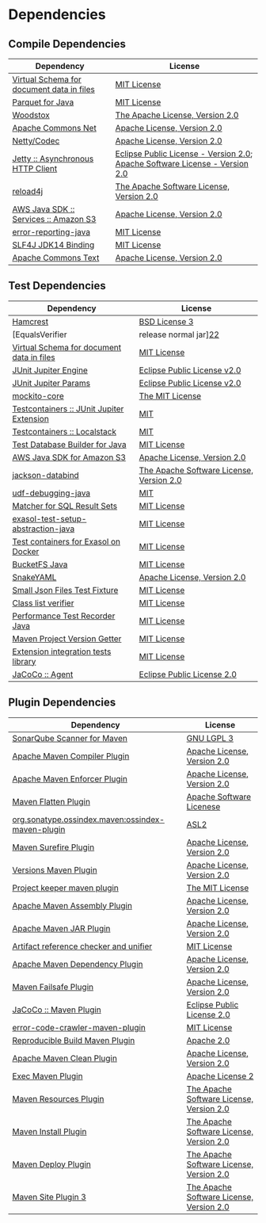 <!-- @formatter:off -->
# Dependencies

## Compile Dependencies

| Dependency                                     | License                                                                                |
| ---------------------------------------------- | -------------------------------------------------------------------------------------- |
| [Virtual Schema for document data in files][0] | [MIT License][1]                                                                       |
| [Parquet for Java][2]                          | [MIT License][3]                                                                       |
| [Woodstox][4]                                  | [The Apache License, Version 2.0][5]                                                   |
| [Apache Commons Net][6]                        | [Apache License, Version 2.0][7]                                                       |
| [Netty/Codec][8]                               | [Apache License, Version 2.0][9]                                                       |
| [Jetty :: Asynchronous HTTP Client][10]        | [Eclipse Public License - Version 2.0][11]; [Apache Software License - Version 2.0][9] |
| [reload4j][12]                                 | [The Apache Software License, Version 2.0][5]                                          |
| [AWS Java SDK :: Services :: Amazon S3][13]    | [Apache License, Version 2.0][14]                                                      |
| [error-reporting-java][15]                     | [MIT License][16]                                                                      |
| [SLF4J JDK14 Binding][17]                      | [MIT License][18]                                                                      |
| [Apache Commons Text][19]                      | [Apache License, Version 2.0][7]                                                       |

## Test Dependencies

| Dependency                                      | License                                       |
| ----------------------------------------------- | --------------------------------------------- |
| [Hamcrest][20]                                  | [BSD License 3][21]                           |
| [EqualsVerifier | release normal jar][22]       | [Apache License, Version 2.0][7]              |
| [Virtual Schema for document data in files][0]  | [MIT License][1]                              |
| [JUnit Jupiter Engine][23]                      | [Eclipse Public License v2.0][24]             |
| [JUnit Jupiter Params][23]                      | [Eclipse Public License v2.0][24]             |
| [mockito-core][25]                              | [The MIT License][26]                         |
| [Testcontainers :: JUnit Jupiter Extension][27] | [MIT][28]                                     |
| [Testcontainers :: Localstack][27]              | [MIT][28]                                     |
| [Test Database Builder for Java][29]            | [MIT License][30]                             |
| [AWS Java SDK for Amazon S3][13]                | [Apache License, Version 2.0][14]             |
| [jackson-databind][31]                          | [The Apache Software License, Version 2.0][7] |
| [udf-debugging-java][32]                        | [MIT][33]                                     |
| [Matcher for SQL Result Sets][34]               | [MIT License][35]                             |
| [exasol-test-setup-abstraction-java][36]        | [MIT License][37]                             |
| [Test containers for Exasol on Docker][38]      | [MIT License][39]                             |
| [BucketFS Java][40]                             | [MIT License][41]                             |
| [SnakeYAML][42]                                 | [Apache License, Version 2.0][5]              |
| [Small Json Files Test Fixture][43]             | [MIT License][44]                             |
| [Class list verifier][45]                       | [MIT License][46]                             |
| [Performance Test Recorder Java][47]            | [MIT License][48]                             |
| [Maven Project Version Getter][49]              | [MIT License][50]                             |
| [Extension integration tests library][51]       | [MIT License][52]                             |
| [JaCoCo :: Agent][53]                           | [Eclipse Public License 2.0][54]              |

## Plugin Dependencies

| Dependency                                              | License                                       |
| ------------------------------------------------------- | --------------------------------------------- |
| [SonarQube Scanner for Maven][55]                       | [GNU LGPL 3][56]                              |
| [Apache Maven Compiler Plugin][57]                      | [Apache License, Version 2.0][7]              |
| [Apache Maven Enforcer Plugin][58]                      | [Apache License, Version 2.0][7]              |
| [Maven Flatten Plugin][59]                              | [Apache Software Licenese][7]                 |
| [org.sonatype.ossindex.maven:ossindex-maven-plugin][60] | [ASL2][5]                                     |
| [Maven Surefire Plugin][61]                             | [Apache License, Version 2.0][7]              |
| [Versions Maven Plugin][62]                             | [Apache License, Version 2.0][7]              |
| [Project keeper maven plugin][63]                       | [The MIT License][64]                         |
| [Apache Maven Assembly Plugin][65]                      | [Apache License, Version 2.0][7]              |
| [Apache Maven JAR Plugin][66]                           | [Apache License, Version 2.0][7]              |
| [Artifact reference checker and unifier][67]            | [MIT License][68]                             |
| [Apache Maven Dependency Plugin][69]                    | [Apache License, Version 2.0][7]              |
| [Maven Failsafe Plugin][70]                             | [Apache License, Version 2.0][7]              |
| [JaCoCo :: Maven Plugin][71]                            | [Eclipse Public License 2.0][54]              |
| [error-code-crawler-maven-plugin][72]                   | [MIT License][73]                             |
| [Reproducible Build Maven Plugin][74]                   | [Apache 2.0][5]                               |
| [Apache Maven Clean Plugin][75]                         | [Apache License, Version 2.0][7]              |
| [Exec Maven Plugin][76]                                 | [Apache License 2][5]                         |
| [Maven Resources Plugin][77]                            | [The Apache Software License, Version 2.0][5] |
| [Maven Install Plugin][78]                              | [The Apache Software License, Version 2.0][5] |
| [Maven Deploy Plugin][79]                               | [The Apache Software License, Version 2.0][5] |
| [Maven Site Plugin 3][80]                               | [The Apache Software License, Version 2.0][5] |

[0]: https://github.com/exasol/virtual-schema-common-document-files/
[1]: https://github.com/exasol/virtual-schema-common-document-files/blob/main/LICENSE
[2]: https://github.com/exasol/parquet-io-java/
[3]: https://github.com/exasol/parquet-io-java/blob/main/LICENSE
[4]: https://github.com/FasterXML/woodstox
[5]: http://www.apache.org/licenses/LICENSE-2.0.txt
[6]: https://commons.apache.org/proper/commons-net/
[7]: https://www.apache.org/licenses/LICENSE-2.0.txt
[8]: https://netty.io/
[9]: https://www.apache.org/licenses/LICENSE-2.0
[10]: https://eclipse.org/jetty/jetty-client
[11]: https://www.eclipse.org/legal/epl-2.0
[12]: https://reload4j.qos.ch
[13]: https://aws.amazon.com/sdkforjava
[14]: https://aws.amazon.com/apache2.0
[15]: https://github.com/exasol/error-reporting-java/
[16]: https://github.com/exasol/error-reporting-java/blob/main/LICENSE
[17]: http://www.slf4j.org
[18]: http://www.opensource.org/licenses/mit-license.php
[19]: https://commons.apache.org/proper/commons-text
[20]: http://hamcrest.org/JavaHamcrest/
[21]: http://opensource.org/licenses/BSD-3-Clause
[22]: https://www.jqno.nl/equalsverifier
[23]: https://junit.org/junit5/
[24]: https://www.eclipse.org/legal/epl-v20.html
[25]: https://github.com/mockito/mockito
[26]: https://github.com/mockito/mockito/blob/main/LICENSE
[27]: https://testcontainers.org
[28]: http://opensource.org/licenses/MIT
[29]: https://github.com/exasol/test-db-builder-java/
[30]: https://github.com/exasol/test-db-builder-java/blob/main/LICENSE
[31]: https://github.com/FasterXML/jackson
[32]: https://github.com/exasol/udf-debugging-java/
[33]: https://opensource.org/licenses/MIT
[34]: https://github.com/exasol/hamcrest-resultset-matcher/
[35]: https://github.com/exasol/hamcrest-resultset-matcher/blob/main/LICENSE
[36]: https://github.com/exasol/exasol-test-setup-abstraction-java/
[37]: https://github.com/exasol/exasol-test-setup-abstraction-java/blob/main/LICENSE
[38]: https://github.com/exasol/exasol-testcontainers/
[39]: https://github.com/exasol/exasol-testcontainers/blob/main/LICENSE
[40]: https://github.com/exasol/bucketfs-java/
[41]: https://github.com/exasol/bucketfs-java/blob/main/LICENSE
[42]: https://bitbucket.org/snakeyaml/snakeyaml
[43]: https://github.com/exasol/small-json-files-test-fixture/
[44]: https://github.com/exasol/small-json-files-test-fixture/blob/main/LICENSE
[45]: https://github.com/exasol/java-class-list-extractor/
[46]: https://github.com/exasol/java-class-list-extractor/blob/main/LICENSE
[47]: https://github.com/exasol/performance-test-recorder-java/
[48]: https://github.com/exasol/performance-test-recorder-java/blob/main/LICENSE
[49]: https://github.com/exasol/maven-project-version-getter/
[50]: https://github.com/exasol/maven-project-version-getter/blob/main/LICENSE
[51]: https://github.com/exasol/extension-manager/
[52]: https://github.com/exasol/extension-manager/blob/main/LICENSE
[53]: https://www.eclemma.org/jacoco/index.html
[54]: https://www.eclipse.org/legal/epl-2.0/
[55]: http://sonarsource.github.io/sonar-scanner-maven/
[56]: http://www.gnu.org/licenses/lgpl.txt
[57]: https://maven.apache.org/plugins/maven-compiler-plugin/
[58]: https://maven.apache.org/enforcer/maven-enforcer-plugin/
[59]: https://www.mojohaus.org/flatten-maven-plugin/
[60]: https://sonatype.github.io/ossindex-maven/maven-plugin/
[61]: https://maven.apache.org/surefire/maven-surefire-plugin/
[62]: https://www.mojohaus.org/versions-maven-plugin/
[63]: https://github.com/exasol/project-keeper/
[64]: https://github.com/exasol/project-keeper/blob/main/LICENSE
[65]: https://maven.apache.org/plugins/maven-assembly-plugin/
[66]: https://maven.apache.org/plugins/maven-jar-plugin/
[67]: https://github.com/exasol/artifact-reference-checker-maven-plugin/
[68]: https://github.com/exasol/artifact-reference-checker-maven-plugin/blob/main/LICENSE
[69]: https://maven.apache.org/plugins/maven-dependency-plugin/
[70]: https://maven.apache.org/surefire/maven-failsafe-plugin/
[71]: https://www.jacoco.org/jacoco/trunk/doc/maven.html
[72]: https://github.com/exasol/error-code-crawler-maven-plugin/
[73]: https://github.com/exasol/error-code-crawler-maven-plugin/blob/main/LICENSE
[74]: http://zlika.github.io/reproducible-build-maven-plugin
[75]: https://maven.apache.org/plugins/maven-clean-plugin/
[76]: http://www.mojohaus.org/exec-maven-plugin
[77]: http://maven.apache.org/plugins/maven-resources-plugin/
[78]: http://maven.apache.org/plugins/maven-install-plugin/
[79]: http://maven.apache.org/plugins/maven-deploy-plugin/
[80]: http://maven.apache.org/plugins/maven-site-plugin/

